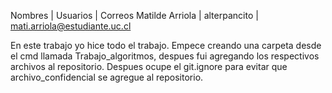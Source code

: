 Nombres  | Usuarios | Correos
Matilde Arriola | alterpancito | mati.arriola@estudiante.uc.cl

En este trabajo yo hice todo el trabajo. Empece creando una carpeta desde el cmd llamada Trabajo_algoritmos, despues fui agregando los respectivos archivos al repositorio. Despues ocupe el git.ignore para evitar que archivo_confidencial se agregue al repositorio. 


